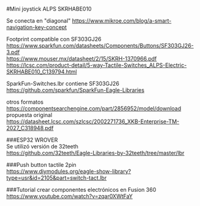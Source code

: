 #Mini joystick ALPS SKRHABE010  

Se conecta en "diagonal"
https://www.mikroe.com/blog/a-smart-navigation-key-concept

Footprint compatible con SF303GJ26  
https://www.sparkfun.com/datasheets/Components/Buttons/SF303GJ26-3.pdf  
https://www.mouser.mx/datasheet/2/15/SKRH-1370966.pdf  
https://lcsc.com/product-detail/5-way-Tactile-Switches_ALPS-Electric-SKRHABE010_C139794.html  

SparkFun-Switches.lbr contiene SF303GJ26  
https://github.com/sparkfun/SparkFun-Eagle-Libraries  

otros formatos  
https://componentsearchengine.com/part/2856952/model/download  
propuesta original  
https://datasheet.lcsc.com/szlcsc/2002271736_XKB-Enterprise-TM-2027_C318948.pdf  

###ESP32 WROVER  
Se utilizó versión de 32teeth  
https://github.com/32teeth/Eagle-Libraries-by-32teeth/tree/master/lbr  

###Push button tactile 2pin  
https://www.diymodules.org/eagle-show-library?type=usr&id=2105&part=switch-tact.lbr  

###Tutorial crear componentes electrónicos en Fusion 360  
https://www.youtube.com/watch?v=zqar0XWtFaY  
